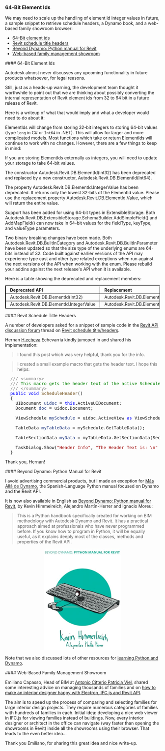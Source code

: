 <head>
<meta http-equiv="Content-Type" content="text/html; charset=utf-8">
<link rel="stylesheet" type="text/css" href="bc.css">
<script src="https://cdn.rawgit.com/google/code-prettify/master/loader/run_prettify.js" type="text/javascript"></script>

<style>
table, th, td {
  border: 1px solid black;
  border-collapse: collapse;
}
th, td {
  padding-left: 1em;
  padding-right: 1em;
}
th{
  text-align:left;
}
</style>
</head>

<!---

- 10168713 [Revit Schedule - Title/headers]
  [Revit schedule title/headers](https://forums.autodesk.com/t5/revit-api-forum/revit-schedule-title-headers/m-p/11573145).

- How to make an Interior Designer Happy (with Electron, IFC.js and Revit API)
  https://www.linkedin.com/pulse/how-make-interior-designer-happy-electron-ifcjs-revit-capasso
  speed up the process of comparing and selecting families for our interior design projects.
  numerous categories of families with hundreds of families in each

twitter:

 with the #RevitAPI @AutodeskForge @AutodeskRevit #bim #DynamoBim #ForgeDevCon 

&ndash; 
...

linkedin:

#bim #DynamoBim #ForgeDevCon #Revit #API #IFC #SDK #AI #VisualStudio #Autodesk #AEC #adsk

the [Revit API discussion forum](http://forums.autodesk.com/t5/revit-api-forum/bd-p/160) thread

<center>
<img src="img/" alt="" title="" width="600" height=""/>
<p style="font-size: 80%; font-style:italic"></p>
</center>

<pre class="code">
</pre>

-->

### 64-Bit Element Ids

We may need to scale up the handling of element id integer values in future, a sample snippet to retrieve schedule headers, a Dynamo book, and a web-based family showroom browser:

- [64-Bit element ids](#2)
- [Revit schedule title headers](#3)
- [Beyond Dynamo: Python manual for Revit](#4)
- [Web-based family management showroom](#5)


####<a name="2"></a> 64-Bit Element Ids

Autodesk almost never discusses any upcoming functionality in future products whatsoever, for legal reasons.

Still, just as a heads-up warning, the development team thought it worthwhile to point out that we are thinking about possibly converting the internal representation of Revit element ids from 32 to 64 bit in a future release of Revit.

<!--

> Forward looking statements Disclaimer. This document contains “forward looking statements” as defined or implied in common law and within the meaning of the Corporations Law. All expressions an expectations or belief sas to future events or results are expressed in good faith... However, forward looking statements are subject to risks, uncertainties and other factors, which could cause actual results to differ materially from future results expressed, projected or implied by such forward looking statements...

-->

Here is a writeup of what that would imply and what a developer would need to do about it:

ElementIds will change from storing 32-bit integers to storing 64-bit values (type `long` in C# or `Int64` in .NET).
This will allow for larger and more complicated models.
Most functions which take or return ElementIds will continue to work with no changes.
However, there are a few things to keep in mind:
 
If you are storing ElementIds externally as integers, you will need to update your storage to take 64-bit values.
 
The constructor Autodesk.Revit.DB.ElementId(Int32) has been deprecated and replaced by a new constructor, Autodesk.Revit.DB.ElementId(Int64).

The property Autodesk.Revit.DB.ElementId.IntegerValue has been deprecated.
It returns only the lowest 32-bits of the ElementId value.
Please use the replacement property Autodesk.Revit.DB.ElementId.Value, which will return the entire value.
 
Support has been added for using 64-bit types in ExtensibleStorage.
Both Autodesk.Revit.DB.ExtensibleStorage.SchemaBuilder.AddSimpleField() and AddMapField() can now take in 64-bit values for the fieldType, keyType, and valueType parameters.
 
Two binary breaking changes have been made.
Both Autodesk.Revit.DB.BuiltInCategory and Autodesk.Revit.DB.BuiltInParameter have been updated so that the size type of the underlying enums are 64-bits instead of 32.
Code built against earlier versions of the API may experience type cast and other type related exceptions when run against the next versions of the API when working with the enum.
Please rebuild your addins against the next release's API when it is available.
 
Here is a table showing the deprecated and replacement members:

<center>
<table>
<tr><th>Deprecated API</th><th>Replacement</th></tr>
<tr><td>Autodesk.Revit.DB.ElementId(Int32)</td><td>Autodesk.Revit.DB.ElementId(Int64)</td></tr>
<tr><td>Autodesk.Revit.DB.ElementId.IntegerValue</td><td>Autodesk.Revit.DB.ElementId.Value</td></tr>
</table>
</center>
 
####<a name="3"></a> Revit Schedule Title Headers

A number of developers asked for a snippet of sample code in 
the [Revit API discussion forum](http://forums.autodesk.com/t5/revit-api-forum/bd-p/160) thread
on [Revit schedule title/headers](https://forums.autodesk.com/t5/revit-api-forum/revit-schedule-title-headers/m-p/11573145).

Hernan  [H.echeva](https://forums.autodesk.com/t5/user/viewprofilepage/user-id/3063892) Echevarria
kindly jumoped in and shared his implementation:

> I found this post which was very helpful, thank you for the info.

> I created a small example macro that gets the header text.
I hope this helps:

<pre class="code">
&nbsp;&nbsp;<span style="color:gray;">///</span><span style="color:green;">&nbsp;</span><span style="color:gray;">&lt;</span><span style="color:gray;">summary</span><span style="color:gray;">&gt;</span>
&nbsp;&nbsp;<span style="color:gray;">///</span><span style="color:green;">&nbsp;This&nbsp;macro&nbsp;gets&nbsp;the&nbsp;header&nbsp;text&nbsp;of&nbsp;the&nbsp;active&nbsp;Schedule&nbsp;View</span>
&nbsp;&nbsp;<span style="color:gray;">///</span><span style="color:green;">&nbsp;</span><span style="color:gray;">&lt;/</span><span style="color:gray;">summary</span><span style="color:gray;">&gt;</span>
&nbsp;&nbsp;<span style="color:blue;">public</span>&nbsp;<span style="color:blue;">void</span>&nbsp;<span style="color:#74531f;">ScheduleHeader</span>()
&nbsp;&nbsp;{
&nbsp;&nbsp;&nbsp;&nbsp;UIDocument&nbsp;<span style="color:#1f377f;">uidoc</span>&nbsp;=&nbsp;<span style="color:blue;">this</span>.ActiveUIDocument;
&nbsp;&nbsp;&nbsp;&nbsp;Document&nbsp;<span style="color:#1f377f;">doc</span>&nbsp;=&nbsp;uidoc.Document;
 
&nbsp;&nbsp;&nbsp;&nbsp;ViewSchedule&nbsp;<span style="color:#1f377f;">mySchedule</span>&nbsp;=&nbsp;uidoc.ActiveView&nbsp;<span style="color:blue;">as</span>&nbsp;ViewSchedule;
 
&nbsp;&nbsp;&nbsp;&nbsp;TableData&nbsp;<span style="color:#1f377f;">myTableData</span>&nbsp;=&nbsp;mySchedule.GetTableData();
 
&nbsp;&nbsp;&nbsp;&nbsp;TableSectionData&nbsp;<span style="color:#1f377f;">myData</span>&nbsp;=&nbsp;myTableData.GetSectionData(SectionType.Header);
 
&nbsp;&nbsp;&nbsp;&nbsp;TaskDialog.Show(<span style="color:#a31515;">&quot;Header&nbsp;Info&quot;</span>,&nbsp;<span style="color:#a31515;">&quot;The&nbsp;Header&nbsp;Text&nbsp;is:&nbsp;\n&quot;</span>&nbsp;+&nbsp;myData.GetCellText(0,&nbsp;0));
&nbsp;&nbsp;}
</pre>

Thank you, Hernan!

####<a name="4"></a> Beyond Dynamo: Python Manual for Revit

I avoid advertising commercial products, but I made an exception
for [Más Allá de Dynamo](https://thebuildingcoder.typepad.com/blog/2020/12/dynamo-book-and-texture-bitmap-uv-coordinates.html#3),
the Spanish-Language Python manual focused on Dynamo and the Revit API.

It is now also available in English
as [Beyond Dynamo: Python manual for Revit](https://www.amazon.com/dp/B0BMSV6YXD),
by Kevin Himmelreich, Alejandro Martín-Herrer and Ignacio Moreu:

> This is a Python handbook specifically created for working on BIM methodology with Autodesk Dynamo and Revit.
It has a practical approach aimed at professionals who have never programmed before.
If you know how to program in Python, it will be equally useful, as it explains deeply most of the classes, methods and properties of the Revit API.

<center>
<img src="img/beyond_dynamo_en.png" alt="" title="" width="252"/>  <!-- 252 × 330 -->
</center>

Note that we also discussed lots of other resources
for [learning Python and Dynamo](https://thebuildingcoder.typepad.com/blog/2021/02/addin-file-learning-python-and-ifcjs.html#3).

####<a name="5"></a> Web-Based Family Management Showroom

Emiliano Capasso, Head of BIM at [Antonio Citterio Patricia Viel](https://www.citterio-viel.com),
shared some interesting advice on managing thousands of families and
on [how to make an interior designer happy with Electron, IFC.js and Revit API](https://www.linkedin.com/pulse/how-make-interior-designer-happy-electron-ifcjs-revit-capasso).

The aim is to speed up the process of comparing and selecting families for large interior design projects.
They require numerous categories of families with hundreds of families in each.
Initial idea: developing a nice web viewer in IFC.js for viewing families instead of buildings.
Now, every interior designer or architect in the office can navigate (way faster than opening the showrooms in Revit) inside all the showrooms using their browser.
That leads to the even better idea...

Thank you Emiliano, for sharing this great idea and nice write-up.
